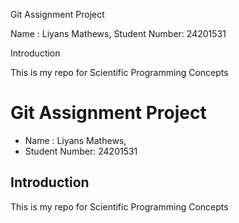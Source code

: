 Git Assignment Project

Name : Liyans Mathews, 
Student Number: 24201531

Introduction

This is my repo for Scientific Programming Concepts

# Git Assignment Project

* Name : Liyans Mathews, 
* Student Number: 24201531

## Introduction

This is my repo for Scientific Programming Concepts

